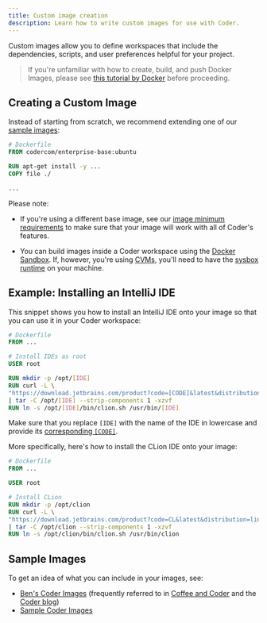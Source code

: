 ```yaml
---
title: Custom image creation
description: Learn how to write custom images for use with Coder.
---
```


Custom images allow you to define workspaces that include the dependencies,
scripts, and user preferences helpful for your project.

> If you're unfamiliar with how to create, build, and push Docker Images, please
> see
> [this tutorial by Docker](http://blog.shippable.com/build-a-docker-image-and-push-it-to-docker-hub)
> before proceeding.

## Creating a Custom Image

Instead of starting from scratch, we recommend extending one of our
[sample images](https://github.com/cdr/enterprise-images):

```Dockerfile
# Dockerfile
FROM codercom/enterprise-base:ubuntu

RUN apt-get install -y ...
COPY file ./

...
```

Please note:

- If you're using a different base image, see our
  [image minimum requirements](https://github.com/cdr/enterprise-images/#image-minimums)
  to make sure that your image will work with all of Coder's features.

- You can build images inside a Coder workspace using the
  [Docker Sandbox](https://github.com/bpmct/cdr-images/tree/master/docker-sandbox).
  If, however, you're using [CVMs](../admin/environment-management/cvms.md),
  you'll need to have the [sysbox runtime](https://github.com/nestybox/sysbox)
  on your machine.

## Example: Installing an IntelliJ IDE

This snippet shows you how to install an IntelliJ IDE onto your image so that
you can use it in your Coder workspace:

```Dockerfile
# Dockerfile
FROM ...

# Install IDEs as root
USER root

RUN mkdir -p /opt/[IDE]
RUN curl -L \
"https://download.jetbrains.com/product?code=[CODE]&latest&distribution=linux" \
| tar -C /opt/[IDE] --strip-components 1 -xzvf
RUN ln -s /opt/[IDE]/bin/clion.sh /usr/bin/[IDE]
```

Make sure that you replace `[IDE]` with the name of the IDE in lowercase and
provide its
[corresponding `[CODE]`](https://plugins.jetbrains.com/docs/marketplace/product-codes.html).

More specifically, here's how to install the CLion IDE onto your image:

```Dockerfile
# Dockerfile
FROM ...

USER root

# Install CLion
RUN mkdir -p /opt/clion
RUN curl -L \
"https://download.jetbrains.com/product?code=CL&latest&distribution=linux" \
| tar -C /opt/clion --strip-components 1 -xzvf
RUN ln -s /opt/clion/bin/clion.sh /usr/bin/clion
```

## Sample Images

To get an idea of what you can include in your images, see:

- [Ben's Coder Images](https://github.com/bpmct/cdr-images) (frequently referred
  to in [Coffee and Coder](https://community.coder.com/coffee-and-coder) and the
  [Coder blog](https://coder.com/blog))
- [Sample Coder Images](https://github.com/cdr/enterprise-images)
